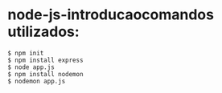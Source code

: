 # node-js-introducaocomandos utilizados:
```
$ npm init
$ npm install express
$ node app.js
$ npm install nodemon
$ nodemon app.js
```

